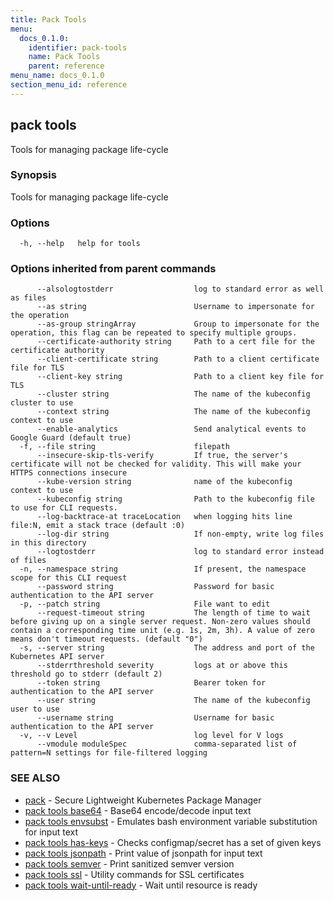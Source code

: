 ```yaml
---
title: Pack Tools
menu:
  docs_0.1.0:
    identifier: pack-tools
    name: Pack Tools
    parent: reference
menu_name: docs_0.1.0
section_menu_id: reference
---
```

## pack tools

Tools for managing package life-cycle

### Synopsis

Tools for managing package life-cycle

### Options

```
  -h, --help   help for tools
```

### Options inherited from parent commands

```
      --alsologtostderr                  log to standard error as well as files
      --as string                        Username to impersonate for the operation
      --as-group stringArray             Group to impersonate for the operation, this flag can be repeated to specify multiple groups.
      --certificate-authority string     Path to a cert file for the certificate authority
      --client-certificate string        Path to a client certificate file for TLS
      --client-key string                Path to a client key file for TLS
      --cluster string                   The name of the kubeconfig cluster to use
      --context string                   The name of the kubeconfig context to use
      --enable-analytics                 Send analytical events to Google Guard (default true)
  -f, --file string                      filepath
      --insecure-skip-tls-verify         If true, the server's certificate will not be checked for validity. This will make your HTTPS connections insecure
      --kube-version string              name of the kubeconfig context to use
      --kubeconfig string                Path to the kubeconfig file to use for CLI requests.
      --log-backtrace-at traceLocation   when logging hits line file:N, emit a stack trace (default :0)
      --log-dir string                   If non-empty, write log files in this directory
      --logtostderr                      log to standard error instead of files
  -n, --namespace string                 If present, the namespace scope for this CLI request
      --password string                  Password for basic authentication to the API server
  -p, --patch string                     File want to edit
      --request-timeout string           The length of time to wait before giving up on a single server request. Non-zero values should contain a corresponding time unit (e.g. 1s, 2m, 3h). A value of zero means don't timeout requests. (default "0")
  -s, --server string                    The address and port of the Kubernetes API server
      --stderrthreshold severity         logs at or above this threshold go to stderr (default 2)
      --token string                     Bearer token for authentication to the API server
      --user string                      The name of the kubeconfig user to use
      --username string                  Username for basic authentication to the API server
  -v, --v Level                          log level for V logs
      --vmodule moduleSpec               comma-separated list of pattern=N settings for file-filtered logging
```

### SEE ALSO

* [pack](/docs/reference/pack.md)	 - Secure Lightweight Kubernetes Package Manager
* [pack tools base64](/docs/reference/pack_tools_base64.md)	 - Base64 encode/decode input text
* [pack tools envsubst](/docs/reference/pack_tools_envsubst.md)	 - Emulates bash environment variable substitution for input text
* [pack tools has-keys](/docs/reference/pack_tools_has-keys.md)	 - Checks configmap/secret has a set of given keys
* [pack tools jsonpath](/docs/reference/pack_tools_jsonpath.md)	 - Print value of jsonpath for input text
* [pack tools semver](/docs/reference/pack_tools_semver.md)	 - Print sanitized semver version
* [pack tools ssl](/docs/reference/pack_tools_ssl.md)	 - Utility commands for SSL certificates
* [pack tools wait-until-ready](/docs/reference/pack_tools_wait-until-ready.md)	 - Wait until resource is ready

